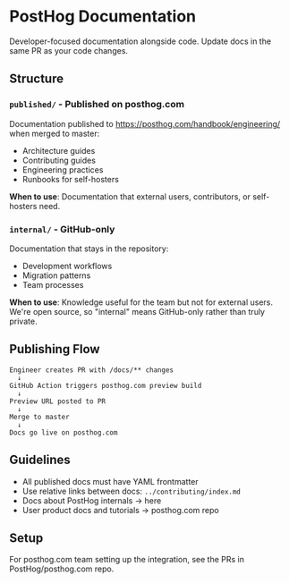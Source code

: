 # PostHog Documentation

Developer-focused documentation alongside code. Update docs in the same PR as your code changes.

## Structure

### `published/` - Published on posthog.com

Documentation published to https://posthog.com/handbook/engineering/ when merged to master:

- Architecture guides
- Contributing guides
- Engineering practices
- Runbooks for self-hosters

**When to use**: Documentation that external users, contributors, or self-hosters need.

### `internal/` - GitHub-only

Documentation that stays in the repository:

- Development workflows
- Migration patterns
- Team processes

**When to use**: Knowledge useful for the team but not for external users. We're open source, so "internal" means GitHub-only rather than truly private.

## Publishing Flow

```
Engineer creates PR with /docs/** changes
  ↓
GitHub Action triggers posthog.com preview build
  ↓
Preview URL posted to PR
  ↓
Merge to master
  ↓
Docs go live on posthog.com
```

## Guidelines

- All published docs must have YAML frontmatter
- Use relative links between docs: `../contributing/index.md`
- Docs about PostHog internals → here
- User product docs and tutorials → posthog.com repo

## Setup

For posthog.com team setting up the integration, see the PRs in PostHog/posthog.com repo.
